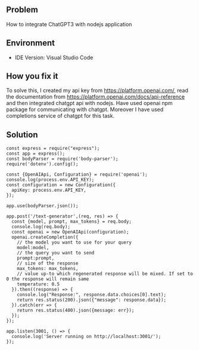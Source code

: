 
## Problem
How to integrate ChatGPT3 with nodejs application

## Environment
- IDE Version: Visual Studio Code

## How you fix it
To solve this, I created my api key from https://platform.openai.com/, read the documentation from https://platform.openai.com/docs/api-reference and then integrated chatgpt api with nodejs. Have used openai npm package for communicating with chatgpt. Moreover I have used completions service of chatgpt for this task. 

## Solution

```
const express = require("express");
const app = express();
const bodyParser = require('body-parser');
require('dotenv').config();

const {OpenAIApi, Configuration} = require('openai');
console.log(process.env.API_KEY);
const configuration = new Configuration({
  apiKey: process.env.API_KEY,
});

app.use(bodyParser.json());

app.post('/text-generator',(req, res) => {
  const {model, prompt, max_tokens} = req.body;
  console.log(req.body);
  const openai = new OpenAIApi(configuration);
  openai.createCompletion({
    // the model you want to use for your query
    model:model, 
    // the query you want to send
    prompt:prompt, 
    // size of the response  
    max_tokens: max_tokens, 
    // value up-to which regenerated response will be mixed. If set to 0 the response will remain same 
    temperature: 0.5 
  }).then((response) => {
    console.log("Response:", response.data.choices[0].text);
    return res.status(200).json({"message": response.data});
  }).catch(err => {
    return res.status(400).json({message: err});
  });
});

app.listen(3001, () => {
  console.log('Server running on http://localhost:3001/');
});
```

